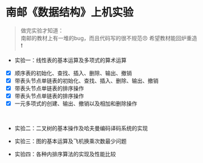 
# 南邮《数据结构》上机实验 

>
>做完实验才知道：  
>南邮的教材上有一堆的bug，而且代码写的很不规范:angry:
>希望教材能回炉重造:exclamation:
>

+ 实验一：线性表的基本运算及多项式的算术运算  

- [x] 顺序表的初始化、查找、插入、删除、输出、撤销 
- [x] 带表头节点单链表的初始化、查找、插入、删除、输出、撤销
- [x] 带表头节点单链表的排序操作 
- [x] 带表头节点单链表的排序操作 
- [x] 一元多项式的创建、输出、撤销以及相加和删除操作

<br/>

+ 实验二：二叉树的基本操作及哈夫曼编码译码系统的实现

+ 实验三：图的基本运算及飞机换乘次数最少问题 

+ 实验四：各种内排序算法的实现及性能比较 
